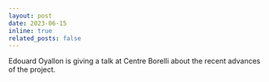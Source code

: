 ```yaml
---
layout: post
date: 2023-06-15
inline: true
related_posts: false
---
```


Edouard Oyallon is giving a talk at Centre Borelli about the recent advances of the project.
